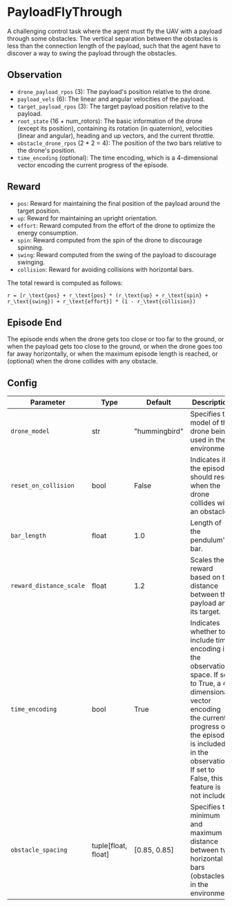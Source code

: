 # PayloadFlyThrough

A challenging control task where the agent must fly the UAV with a payload through some obstacles.
The vertical separation between the obstacles is less than the connection length of the payload,
such that the agent have to discover a way to swing the payload through the obstacles.

## Observation

- `drone_payload_rpos` (3): The payload's position relative to the drone.
- `payload_vels` (6): The linear and angular velocities of the payload.
- `target_payload_rpos` (3): The target payload position relative to the payload.
- `root_state` (16 + num_rotors): The basic information of the drone (except its position),
containing its rotation (in quaternion), velocities (linear and angular),
heading and up vectors, and the current throttle.
- `obstacle_drone_rpos` (2 * 2 = 4): The position of the two bars relative to the drone's position.
- `time_encoding` (optional): The time encoding, which is a 4-dimensional
vector encoding the current progress of the episode.

## Reward

- `pos`: Reward for maintaining the final position of the payload around the target position.
- `up`: Reward for maintaining an upright orientation.
- `effort`: Reward computed from the effort of the drone to optimize the
energy consumption.
- `spin`: Reward computed from the spin of the drone to discourage spinning.
- `swing`: Reward computed from the swing of the payload to discourage swinging.
- `collision`: Reward for avoiding collisions with horizontal bars.

The total reward is computed as follows:

```{math}
r = [r_\text{pos} + r_\text{pos} * (r_\text{up} + r_\text{spin} + r_\text{swing}) + r_\text{effort}] * (1 - r_\text{collision})
```

## Episode End

The episode ends when the drone gets too close or too far to the ground, or when the payload gets too
close to the ground, or when the drone goes too far away horizontally, or when the maximum episode length
is reached, or (optional) when the drone collides with any obstacle.

## Config

| Parameter               | Type                | Default       | Description                                                                                                                                                                                                                             |
| ----------------------- | ------------------- | ------------- | --------------------------------------------------------------------------------------------------------------------------------------------------------------------------------------------------------------------------------------- |
| `drone_model`           | str                 | "hummingbird" | Specifies the model of the drone being used in the environment.                                                                                                                                                                         |
| `reset_on_collision`    | bool                | False         | Indicates if the episode should reset when the drone collides with an obstacle.                                                                                                                                                         |
| `bar_length`            | float               | 1.0           | Length of the pendulum's bar.                                                                                                                                                                                                           |
| `reward_distance_scale` | float               | 1.2           | Scales the reward based on the distance between the payload and its target.                                                                                                                                                             |
| `time_encoding`         | bool                | True          | Indicates whether to include time encoding in the observation space. If set to True, a 4-dimensional vector encoding the current progress of the episode is included in the observation. If set to False, this feature is not included. |
| `obstacle_spacing`      | tuple[float, float] | [0.85, 0.85]  | Specifies the minimum and maximum distance between two horizontal bars (obstacles) in the environment.                                                                                                                                  |
